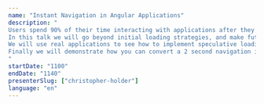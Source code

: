 ```yaml
---
name: "Instant Navigation in Angular Applications"
description: "
Users spend 90% of their time interacting with applications after they load, but most developers just focus on speeding up the initial load.
In this talk we will go beyond initial loading strategies, and make future navigation feel instant by predicting what users might click on next and loading those parts ahead of time.
We will use real applications to see how to implement speculative loading techniques and how you can measure the improvement with soft navigation's largest contentful paint (LCP).
Finally we will demonstrate how you can convert a 2 second navigation into less than 100 milliseconds using the Intersection Observer API, the Angular router and HTML link tags.
"
startDate: "1100"
endDate: "1140"
presenterSlug: ["christopher-holder"]
language: "en"
---
```

